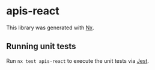 # apis-react

This library was generated with [Nx](https://nx.dev).

## Running unit tests

Run `nx test apis-react` to execute the unit tests via [Jest](https://jestjs.io).
